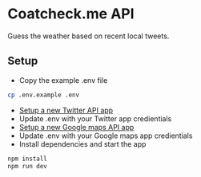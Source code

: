 # Coatcheck.me API

Guess the weather based on recent local tweets.

## Setup

- Copy the example .env file

```sh
cp .env.example .env
```

- [Setup a new Twitter API app](https://apps.twitter.com/app/new)
- Update .env with your Twitter app credientials
- [Setup a new Google maps API app](https://console.developers.google.com/flows/enableapi?apiid=geocoding_backend&keyType=SERVER_SIDE&reusekey=true)
- Update .env with your Google maps app credientials
- Install dependencies and start the app
```sh
npm install
npm run dev
```
